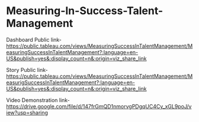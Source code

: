 # Measuring-In-Success-Talent-Management


 Dashboard Public link- https://public.tableau.com/views/MeasuringSuccessInTalentManagement/MeasuringSuccessInTalentManagement?:language=en-US&publish=yes&:display_count=n&:origin=viz_share_link
 
 Story Public link- https://public.tableau.com/views/MeasuringSuccessInTalentManagement/MeasurigSuccessInTalentManagement?:language=en-US&publish=yes&:display_count=n&:origin=viz_share_link
 
 Video Demonstration link-https://drive.google.com/file/d/147frGmQD1nmorvgPDgqUC4Cy_xGL9poJ/view?usp=sharing
